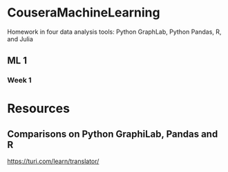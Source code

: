 # CouseraMachineLearning
Homework in four data analysis tools: Python GraphLab, Python Pandas, R, and Julia
## ML 1
### Week 1


# Resources
## Comparisons on Python GraphiLab, Pandas and R
https://turi.com/learn/translator/
